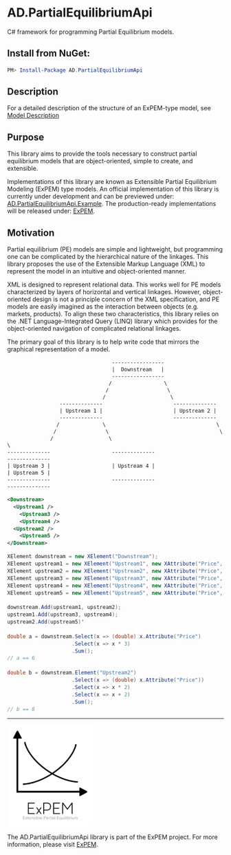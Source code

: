 # AD.PartialEquilibriumApi
C# framework for programming Partial Equilibrium models.

## Install from NuGet:
```Powershell
PM> Install-Package AD.PartialEquilibriumApi
```

## Description
For a detailed description of the structure of an ExPEM-type model, see [Model Description](https://github.com/austindrenski/AD.PartialEquilibriumApi/wiki/Model-Description)

## Purpose
This library aims to provide the tools necessary to construct partial equilibrium models that are object-oriented, simple to create, and extensible.

Implementations of this library are known as Extensible Partial Equilibrium Modeling (ExPEM) type models. An official implementation of this library is currently under development and can be previewed under: [AD.PartialEquilibriumApi.Example](https://github.com/austindrenski/AD.PartialEquilibriumApi/tree/master/AD.PartialEquilibriumApi.Example). The production-ready implementations will be released under: [ExPEM](https://github.com/austindrenski/ExPEM).

## Motivation
Partial equilibrium (PE) models are simple and lightweight, but programming one can be complicated by the hierarchical nature of the linkages. This library proposes the use of the Extensible Markup Language (XML) to represent the model in an intuitive and object-oriented manner.

XML is designed to represent relational data. This works well for PE models characterized by layers of horizontal and vertical linkages. However, object-oriented design is not a principle concern of the XML specification, and PE models are easily imagined as the interaction between objects (e.g. markets, products). To align these two characteristics, this library relies on the .NET Language-Integrated Query (LINQ) library which provides for the object-oriented navigation of complicated relational linkages.

The primary goal of this library is to help write code that mirrors the graphical representation of a model.

```
                                  -----------------
                                  |  Downstream   | 
                                  -----------------
                                 /                 \   
                                /                   \   
                               /                     \         
                 --------------                       --------------
                 | Upstream 1 |                       | Upstream 2 |
                 --------------                       --------------
                /              \                                    \
               /                \                                    \
              /                  \                                    \
--------------                    --------------                       --------------    
| Upstream 3 |                    | Upstream 4 |                       | Upstream 5 |
--------------                    --------------                       --------------
```

```XML
<Downstream>
  <Upstream1 />
    <Upstream3 />
    <Upstream4 />
  <Upstream2 />
    <Upstream5 />
</Downstream>
```

```C#
XElement downstream = new XElement("Downstream");
XElement upstream1 = new XElement("Upstream1", new XAttribute("Price", 1));
XElement upstream2 = new XElement("Upstream2", new XAttribute("Price", 1));
XElement upstream3 = new XElement("Upstream3", new XAttribute("Price", 1));
XElement upstream4 = new XElement("Upstream4", new XAttribute("Price", 1));
XElement upstream5 = new XElement("Upstream5", new XAttribute("Price", 1));

downstream.Add(upstream1, upstream2);
upstream1.Add(upstream3, upstream4);
upstream2.Add(upstream5)'

double a = downstream.Select(x => (double) x.Attribute("Price")
                     .Select(x => x * 3)
                     .Sum();
// a == 6

double b = downstream.Element("Upstream2")
                     .Select(x => (double) x.Attribute("Price"))
                     .Select(x => x * 2)
                     .Select(x => x + 2)
                     .Sum();
// b == 8
```

***
<img src="Logos/ExPEM_logo_transparent.png" width="200">

The AD.PartialEquilibriumApi library is part of the ExPEM project. For more information, please visit [ExPEM](https://github.com/austindrenski/ExPEM").


